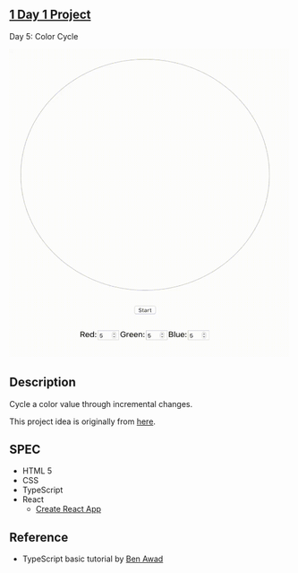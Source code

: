## [1 Day 1 Project](https://github.com/bugxvii/OneDay_OneProject) 

Day 5: Color Cycle

<img src="./color.gif" width="500" height="550"/>


## Description
Cycle a color value through incremental changes.

This project idea is originally from [here](https://github.com/florinpop17/app-ideas).

## SPEC
- HTML 5
- CSS
- TypeScript
- React
  + [Create React App](https://github.com/facebook/create-react-app)

## Reference
- TypeScript basic tutorial by [Ben Awad](https://youtu.be/Z5iWr6Srsj8)
